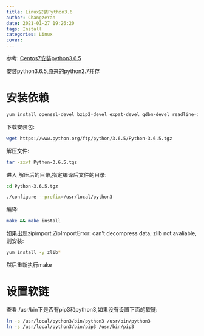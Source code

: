 ```yaml
---
title: Linux安装Python3.6
author: ChangzeYan
date: 2021-01-27 19:26:20
tags: Install
categories: Linux
cover:
---
```

参考: [Centos7安装python3.6.5
](https://www.cnblogs.com/yangzhaon/p/11203395.html)

安装python3.6.5,原来的python2.7并存

# 安装依赖
```bash
yum install openssl-devel bzip2-devel expat-devel gdbm-devel readline-devel sqlite-devel wget
```

下载安装包:
```bash
wget https://www.python.org/ftp/python/3.6.5/Python-3.6.5.tgz
```

解压文件:
```bash
tar -zxvf Python-3.6.5.tgz
```
进入 解压后的目录,指定编译后文件的目录:
```bash
cd Python-3.6.5.tgz

./configure --prefix=/usr/local/python3
```

编译:
```bash
make && make install
```

如果出现zipimport.ZipImportError: can't decompress data; zlib not avaliable,则安装:
```bash
yum install -y zlib*
```
然后重新执行make

# 设置软链
查看 /usr/bin下是否有pip3和python3,如果没有设置下面的软链:
```bash
ln -s /usr/local/python3/bin/python3 /usr/bin/python3
ln -s /usr/local/python3/bin/pip3 /usr/bin/pip3
```


